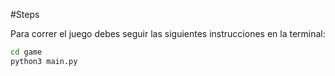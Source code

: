 #Steps

Para correr el juego debes seguir las siguientes instrucciones en la terminal:

```sh
cd game
python3 main.py
```
